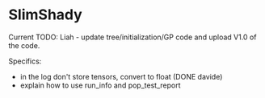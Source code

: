 # SlimShady

Current TODO:
    Liah - update tree/initialization/GP code and upload V1.0 of the code. 

Specifics:
- in the log don't store tensors, convert to float (DONE davide)
- explain how to use run_info and pop_test_report

